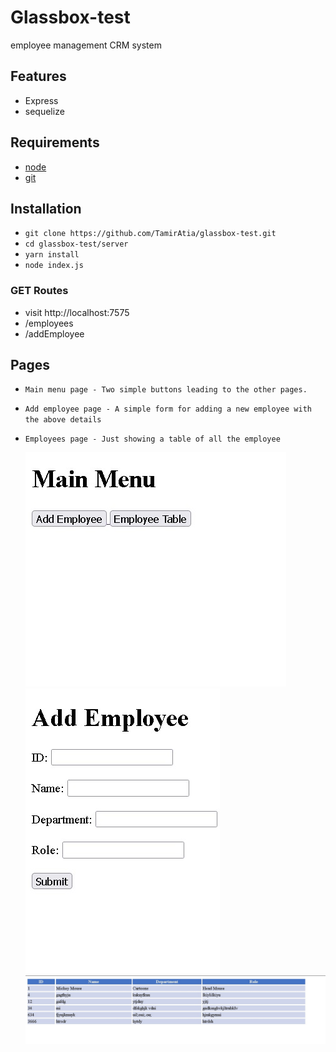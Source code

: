# Glassbox-test
employee management CRM system


## Features

- Express
- sequelize


## Requirements

- [node](https://nodejs.org/en/)
- [git](https://www.robinwieruch.de/git-essential-commands/)

## Installation

- `git clone https://github.com/TamirAtia/glassbox-test.git`
- `cd glassbox-test/server`
- `yarn install`
- `node index.js`


### GET Routes

  - visit http://localhost:7575
  - /employees
  - /addEmployee
  
  ## Pages
  -	`Main menu page - Two simple buttons leading to the other pages.`
  - `Add employee page - A simple form for adding a new employee with the above details`
  - `Employees page - Just showing a table of all the employee`
  
    <img src="screenshots/main menu.jpg?raw=true" />
    
 
    <img src="screenshots/AddEmployee.jpg?raw=true" />
    

    <img src="screenshots/EmployeesTable.jpg?raw=true" />





